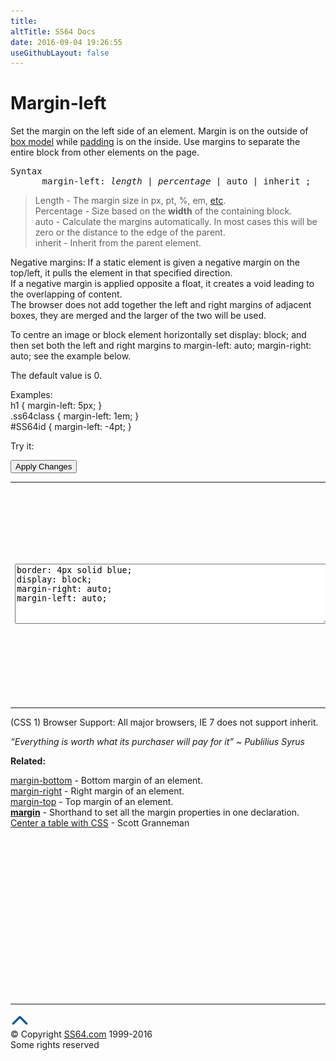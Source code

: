 ```yaml
---
title:
altTitle: SS64 Docs
date: 2016-09-04 19:26:55
useGithubLayout: false
---
```

<!-- #BeginLibraryItem "/Library/head_css.lbi" --><!-- #EndLibraryItem --><h1>Margin-left</h1>
<p> Set the margin on the left side of an element. Margin is on the outside of <a href="syntax-box-model.html">box model</a> while <a href="padding.html">padding</a> is on the inside. Use margins to separate the entire block from other elements on the page.</p>
<pre>Syntax
      margin-left: <i>length</i> | <i>percentage</i> | auto | inherit ;</pre>
<blockquote>
<p><span class="code">Length</span> - The margin size  in<span class="code"> px, pt, %, em,</span> <a href="syntax-units.html">etc</a>.<br>
<span class="code">Percentage</span> - Size based on the <b>width</b> of the containing block.<br>
<span class="code">auto</span> - Calculate the margins automatically. In most cases this will be zero or the distance to the edge of the parent.<br>
<span class="code">inherit</span> - Inherit from the parent element.</p>
</blockquote>
<p>Negative margins: If a static element is given a negative margin on the top/left, it pulls the element in that specified direction.<br>
If a negative margin is applied opposite a <span class="code">float</span>, it creates a void leading to the overlapping of content.<br>
The browser does not add together the left and right margins of adjacent  boxes, they are merged and  the larger of the two will be used.</p>
<p>To centre an image or block element horizontally set <span class="code">display: block;</span> and then set both the left and right margins to <span class="code">margin-left: auto;     margin-right: auto;</span> see the example below.</p>
<p>The default value is 0.</p>
<p>Examples:<br>
<span class="code">h1 { margin-left: 5px;  }<br>
.ss64class { margin-left: 1em; }</span><br>
<span class="code">#SS64id { margin-left: -4pt;  }</span>    <br>
</p>
<p>Try it:</p><input type="button" onclick="ApplyStyle()" value="Apply Changes">
<table>
  <tbody><tr>
    <td><textarea name="tryit" id="trycode" cols="60" rows="6" onfocus="this.style.background='#fff';" onblur="this.style.background='#eee';" tabindex="1">border: 4px solid blue;
display: block;
margin-right: auto;
margin-left: auto;
</textarea></td>
    <td><div style="border: 1px solid orange">
<div>This is a sample of text with a CSS border (shown in orange)  <img src="../images/smile.jpg" id="tryresult" width="76" height="95" alt="smile">  and an inline image that we can apply CSS formatting to.</div></div></td>
  </tr>
</tbody></table>
<p>(CSS 1) Browser Support:  All major browsers, IE 7 does not support inherit.</p>
<p class="quote"><i>“Everything is worth what its purchaser will pay for it” ~ Publilius Syrus</i></p><p><b>Related:</b></p>
<p><a href="margin-bottom.html">margin-bottom</a> - Bottom margin of an element.<br>
<a href="margin-right.html">margin-right</a> - Right margin of an element.<br>
<a href="margin-top.html">margin-top</a> - Top margin of an element.<br>
<b><a href="margin.html">margin</a></b> - Shorthand to set all the margin properties in one declaration.<br>
<a href="http://www.granneman.com/webdev/coding/css/centertables/">Center a table with CSS</a> - Scott Granneman</p><!-- #BeginLibraryItem "/Library/foot_css.lbi" --><p>
<!-- CSS -->
<ins class="adsbygoogle" style="display:inline-block;width:300px;height:250px" data-ad-client="ca-pub-6140977852749469" data-ad-slot="2739097502"></ins>
<script>
(adsbygoogle = window.adsbygoogle || []).push({});
</script></p>
<hr>
<div id="bl" class="footer"><a href="margin-left.html#"><img src="../images/top.png" width="30" height="22" alt="Back to the Top"></a></div>
<div id="br" class="footer, tagline">© Copyright <a href="http://ss64.com/">SS64.com</a> 1999-2016<br>
Some rights reserved</div><!-- #EndLibraryItem -->

